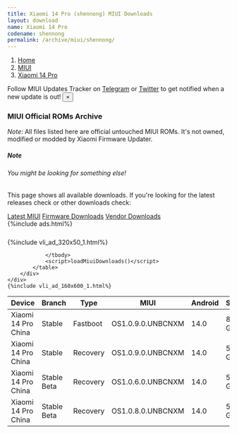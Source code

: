 ```yaml
---
title: Xiaomi 14 Pro (shennong) MIUI Downloads
layout: download
name: Xiaomi 14 Pro
codename: shennong
permalink: /archive/miui/shennong/
---
```

<nav aria-label="breadcrumb">
    <ol class="breadcrumb">
        <li class="breadcrumb-item"><a href="/">Home</a></li>
        <li class="breadcrumb-item"><a href="/miui/">MIUI</a></li>
        <li class="breadcrumb-item active" aria-current="page"><a href="/miui/shennong/">Xiaomi 14 Pro</a></li>
    </ol>
</nav>
<div class="alert alert-primary alert-dismissible fade show" role="alert">
    Follow MIUI Updates Tracker on <a href="https://t.me/MIUIUpdatesTracker" class="alert-link">Telegram</a>
     or <a href="https://twitter.com/MiFwUpdater" class="alert-link">Twitter</a> to get notified when a new update is out!
    <button type="button" class="close" data-dismiss="alert" aria-label="Close">
        <span aria-hidden="true">&times;</span>
    </button>
</div>

### MIUI Official ROMs Archive
*Note*: All files listed here are official untouched MIUI ROMs. It's not owned, modified or modded by Xiaomi Firmware Updater.
<div class="card">
  <div class="card-body">
    <h5 class="card-title">Note</h5>
    <h6 class="card-subtitle mb-2 text-muted">You might be looking for something else!</h6>
    <p class="card-text">This page shows all available downloads.
     If you're looking for the latest releases check or other downloads check:</p>
    <a href="/miui/shennong/" class="card-link">Latest MIUI</a>
    <a href="/firmware/shennong/" class="card-link">Firmware Downloads</a>
    <a href="/vendor/shennong/" class="card-link">Vendor Downloads</a>
  </div>
</div>
{%include ads.html%}
<div class="row justify-content-center">
    <div class="col-10">
        <div class="table-responsive-md" style="margin-top: 25px;">
            {%include vli_ad_320x50_1.html%}
            <table id="miui" class="display dt-responsive nowrap compact table table-striped table-hover table-sm">
                <thead class="thead-dark">
                    <tr>
                        <th data-ref="device">Device</th>
                        <th data-ref="branch">Branch</th>
                        <th data-ref="type">Type</th>
                        <th data-ref="miui">MIUI</th>
                        <th data-ref="android">Android</th>
                        <th data-ref="size">Size</th>
                        <th data-ref="size">Date</th>
                        <th data-ref="link">Link</th>
                    </tr>
                </thead>
                <tbody>
                <tr><td>Xiaomi 14 Pro China</td><td>Stable</td><td>Fastboot</td><td>OS1.0.9.0.UNBCNXM</td><td>14.0</td><td>8.3 GB</td><td>2023-10-26</td><td><a href="/miui/shennong/stable/OS1.0.9.0.UNBCNXM/">Download</a></td></tr>
<tr><td>Xiaomi 14 Pro China</td><td>Stable</td><td>Recovery</td><td>OS1.0.9.0.UNBCNXM</td><td>14.0</td><td>5.8 GB</td><td>2023-10-26</td><td><a href="/miui/shennong/stable/OS1.0.9.0.UNBCNXM/">Download</a></td></tr>
<tr><td>Xiaomi 14 Pro China</td><td>Stable Beta</td><td>Recovery</td><td>OS1.0.6.0.UNBCNXM</td><td>14.0</td><td>5.8 GB</td><td>2023-10-26</td><td><a href="/miui/shennong/stable beta/OS1.0.6.0.UNBCNXM/">Download</a></td></tr>
<tr><td>Xiaomi 14 Pro China</td><td>Stable Beta</td><td>Recovery</td><td>OS1.0.8.0.UNBCNXM</td><td>14.0</td><td>5.8 GB</td><td>None</td><td><a href="/miui/shennong/stable beta/OS1.0.8.0.UNBCNXM/">Download</a></td></tr>

                </tbody>
                <script>loadMiuiDownloads()</script>
            </table>
        </div>
    </div>
    {%include vli_ad_160x600_1.html%}
</div>

